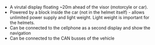 *  A virutal display floating ~20m ahead of the visor (motorcyle or car).
*  Powered by a block inside the car (not in the helmet itself) - allows unlimited power supply and light weight. Light weight is important for the helmets.
*  Can be connected to the cellphone as a second display and show the navigation
*  Can be connected to the CAN busses of the vehicle 
